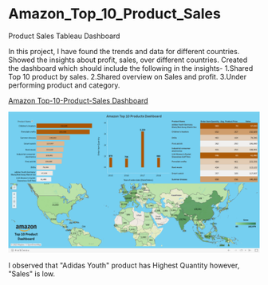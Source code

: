 # Amazon_Top_10_Product_Sales
Product Sales Tableau Dashboard 
 
In this project, I have found the trends and data for different countries. Showed the insights about profit, sales, over different countries.
Created the dashboard which should include the following in the insights-
1.Shared Top 10 product by sales.
2.Shared overview on Sales and profit.
3.Under performing product and category.

[Amazon Top-10-Product-Sales Dashboard](https://public.tableau.com/app/profile/pushp.jain/viz/AmazonTop10Products/AmazonTop10ProductsDashboard)

![AmazonTop10ProductSales](Amazon%20Dashboard.png)

I observed that "Adidas Youth" product has Highest Quantity however, "Sales" is low.

